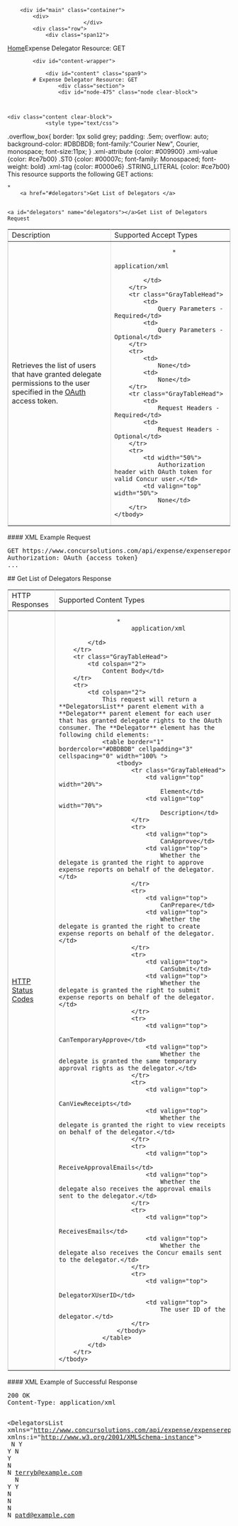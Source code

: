 
        <div id="main" class="container">
            <div>
                            </div>
            <div class="row">
                <div class="span12">
<div class="breadcrumbs"><a href="/">Home</a>Expense Delegator Resource: GET</div>
                </div>
            </div>

            <div id="content-wrapper">
<!-- <div class="row"> -->
                <div id="content" class="span9">
            # Expense Delegator Resource: GET
                    <div class="section">
                    <div id="node-475" class="node clear-block">


    
    <div class="content clear-block">
                <style type="text/css">
.overflow_box{
border: 1px solid grey;
padding: .5em;
overflow: auto;
background-color: #DBDBDB;
font-family:"Courier New", Courier, monospace;
font-size:11px;
}
.xml-attribute {color: #009900}
.xml-value {color: #ce7b00}
.ST0 {color: #00007c; font-family: Monospaced; font-weight: bold}
.xml-tag {color: #0000e6}
.STRING_LITERAL {color: #ce7b00}</style>
This resource supports the following GET actions:

    * 
        <a href="#delegators">Get List of Delegators </a>

## 
    <a id="delegators" name="delegators"></a>Get List of Delegators Request
<table border="1" bordercolor="#DBDBDB" cellpadding="3" cellspacing="0" width="100% ">
    <tbody>
        <tr class="GrayTableHead">
            <td>
                Description</td>
            <td>
                Supported Accept Types</td>
        </tr>
        <tr>
            <td>
                Retrieves the list of users that have granted delegate permissions to the user specified in the <a href="https://developer.concur.com/node/491">OAuth</a> access token.</td>
            <td>
                
                    * 
                        application/xml
                
            </td>
        </tr>
        <tr class="GrayTableHead">
            <td>
                Query Parameters - Required</td>
            <td>
                Query Parameters - Optional</td>
        </tr>
        <tr>
            <td>
                None</td>
            <td>
                None</td>
        </tr>
        <tr class="GrayTableHead">
            <td>
                Request Headers - Required</td>
            <td>
                Request Headers - Optional</td>
        </tr>
        <tr>
            <td width="50%">
                Authorization header with OAuth token for valid Concur user.</td>
            <td valign="top" width="50%">
                None</td>
        </tr>
    </tbody>
</table>
####
    XML Example Request
<pre class="overflow_box">
GET https://www.concursolutions.com/api/expense/expensereport/v1.1/Delegators HTTP/1.1
Authorization: OAuth {access token}
...
</pre>
## 
    Get List of Delegators Response
<table border="1" bordercolor="#DBDBDB" cellpadding="3" cellspacing="0" width="100% ">
    <tbody>
        <tr class="GrayTableHead">
            <td>
                HTTP Responses</td>
            <td>
                Supported Content Types</td>
        </tr>
        <tr>
            <td>
                <a href="https://developer.concur.com/node/205">HTTP Status Codes</a></td>
            <td>
                
                    * 
                        application/xml
                
            </td>
        </tr>
        <tr class="GrayTableHead">
            <td colspan="2">
                Content Body</td>
        </tr>
        <tr>
            <td colspan="2">
                This request will return a **DelegatorsList** parent element with a **Delegator** parent element for each user that has granted delegate rights to the OAuth consumer. The **Delegator** element has the following child elements:
                <table border="1" bordercolor="#DBDBDB" cellpadding="3" cellspacing="0" width="100% ">
                    <tbody>
                        <tr class="GrayTableHead">
                            <td valign="top" width="20%">
                                Element</td>
                            <td valign="top" width="70%">
                                Description</td>
                        </tr>
                        <tr>
                            <td valign="top">
                                CanApprove</td>
                            <td valign="top">
                                Whether the delegate is granted the right to approve expense reports on behalf of the delegator.</td>
                        </tr>
                        <tr>
                            <td valign="top">
                                CanPrepare</td>
                            <td valign="top">
                                Whether the delegate is granted the right to create expense reports on behalf of the delegator.</td>
                        </tr>
                        <tr>
                            <td valign="top">
                                CanSubmit</td>
                            <td valign="top">
                                Whether the delegate is granted the right to submit expense reports on behalf of the delegator.</td>
                        </tr>
                        <tr>
                            <td valign="top">
                                CanTemporaryApprove</td>
                            <td valign="top">
                                Whether the delegate is granted the same temporary approval rights as the delegator.</td>
                        </tr>
                        <tr>
                            <td valign="top">
                                CanViewReceipts</td>
                            <td valign="top">
                                Whether the delegate is granted the right to view receipts on behalf of the delegator.</td>
                        </tr>
                        <tr>
                            <td valign="top">
                                ReceiveApprovalEmails</td>
                            <td valign="top">
                                Whether the delegate also receives the approval emails sent to the delegator.</td>
                        </tr>
                        <tr>
                            <td valign="top">
                                ReceivesEmails</td>
                            <td valign="top">
                                Whether the delegate also receives the Concur emails sent to the delegator.</td>
                        </tr>
                        <tr>
                            <td valign="top">
                                DelegatorXUserID</td>
                            <td valign="top">
                                The user ID of the delegator.</td>
                        </tr>
                    </tbody>
                </table>
            </td>
        </tr>
    </tbody>
</table>
####
    XML Example of Successful Response
<pre class="overflow_box">
200 OK
Content-Type: application/xml

<DelegatorsList <span class="xml-attribute">xmlns=<span class="xml-value">&quot;<span class="xml-value">http://www.concursolutions.com/api/expense/expensereport/2011/03<span class="xml-value">&quot; <span class="xml-attribute">xmlns:i=<span class="xml-value">&quot;<span class="xml-value">http://www.w3.org/2001/XMLSchema-instance<span class="xml-value">&quot;>
    <Delegator>
        <CanApprove>N</CanApprove>
        <CanPrepare>Y</CanPrepare>
        <CanSubmit>Y</CanSubmit>
        <CanTemporaryApprove>N</CanTemporaryApprove>
        <CanViewReceipts>Y</CanViewReceipts>
        <ReceiveApprovalEmails>N</ReceiveApprovalEmails>
        <ReceivesEmails>N</ReceivesEmails>
        <DelegatorXUserID>terryb@example.com</DelegatorXUserID>
    </Delegator>
    <Delegator>
        <CanApprove>N</CanApprove>
        <CanPrepare>Y</CanPrepare>
        <CanSubmit>Y</CanSubmit>
        <CanTemporaryApprove>N</CanTemporaryApprove>
        <CanViewReceipts>N</CanViewReceipts>
        <ReceiveApprovalEmails>N</ReceiveApprovalEmails>
        <ReceivesEmails>N</ReceivesEmails>
        <DelegatorXUserID>patd@example.com</DelegatorXUserID>
    </Delegator>
</DelegatorsList>
</pre>
<br />
